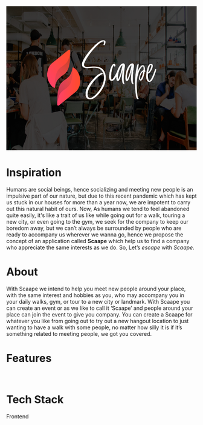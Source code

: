 <img src="ReadmeImages/Untitled design.png" raw="true" height="380px" width="100%">

<h1>Inspiration</h1>
<p>Humans are social beings, hence socializing and meeting new people is an impulsive part of our nature, but due to this recent pandemic which has kept us stuck in our houses for more than a year now, we are impotent to carry out this natural habit of ours. Now, As humans we tend to feel abandoned quite easily, it's like a trait of us like while going out for a walk, touring a new city, or even going to the gym, we seek for the company to keep our boredom away, but we can’t always be surrounded by people who are ready to accompany us wherever we wanna go, hence we propose the concept of an application called <b>Scaape</b> which help us to find a company who appreciate the same interests as we do. So, Let’s <i>escape</i> with <i>Scaape</i>.
</p>

<h1>About</h2>
<p> With Scaape we intend to help you meet new people around your place, with the same interest and hobbies as you,  who may accompany you in your daily walks, gym, or tour to a new city or landmark. With Scaape you can create an event or as we like to call it ‘Scaape’ and people around your place can join the event to give you company. You can create a Scaape for whatever you like from going out to try out a new hangout location to just wanting to have a walk with some people, no matter how silly it is if it’s something related to meeting people, we got you covered.
</p>

<h1>Features</h2>
<div>
  <img src="">
  <img src="">
  <img src="">
</div>
<h1>Tech Stack</h1>
Frontend

